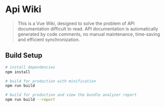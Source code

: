 # Api Wiki

> This is a Vue Wiki, designed to solve the problem of API documentation difficult to read. API documentation is automatically generated by code comments, no manual maintenance, time-saving and efficient synchronization.

## Build Setup

``` bash
# install dependencies
npm install

# build for production with minification
npm run build

# build for production and view the bundle analyzer report
npm run build --report
